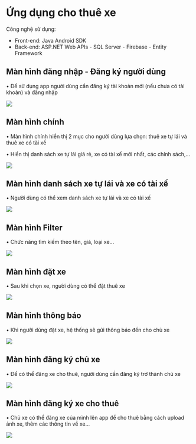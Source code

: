 # Ứng dụng cho thuê xe

Công nghệ sử dụng:

-   Front-end: Java Android SDK 
-   Back-end: ASP.NET Web APIs - SQL Server - Firebase - Entity Framework
## **Màn hình đăng nhập - Đăng ký người dùng**

•	Để sử dụng app người dùng cần đăng ký tài khoản mới (nếu chưa có tài khoản) và đăng nhập

![](https://github.com/anhtuyen0409/android-project/blob/main/media/login_register.jpg)

## **Màn hình chính**

•	Màn hình chính hiển thị 2 mục cho người dùng lựa chọn: thuê xe tự lái và thuê xe có tài xế

•	Hiển thị danh sách xe tự lái giá rẻ, xe có tài xế mới nhất, các chính sách,...

![](https://github.com/anhtuyen0409/android-project/blob/main/media/menu.JPG)

## **Màn hình danh sách xe tự lái và xe có tài xế**

•	Người dùng có thể xem danh sách xe tự lái và xe có tài xế

![](https://github.com/anhtuyen0409/android-project/blob/main/media/list_car.jpg)

## **Màn hình Filter**

•	Chức năng tìm kiếm theo tên, giá, loại xe...

![](https://github.com/anhtuyen0409/android-project/blob/main/media/filter.jpg)

## **Màn hình đặt xe**

•	Sau khi chọn xe, người dùng có thể đặt thuê xe

![](https://github.com/anhtuyen0409/android-project/blob/main/media/booking.jpg)

## **Màn hình thông báo**

•	Khi người dùng đặt xe, hệ thống sẽ gửi thông báo đến cho chủ xe

![](https://github.com/anhtuyen0409/android-project/blob/main/media/notification.jpg)

## **Màn hình đăng ký chủ xe**

•	Để có thể đăng xe cho thuê, người dùng cần đăng ký trở thành chủ xe

![](https://github.com/anhtuyen0409/android-project/blob/main/media/register_owner.jpg)

## **Màn hình đăng ký xe cho thuê**

•	Chủ xe có thể đăng xe của mình lên app để cho thuê bằng cách upload ảnh xe, thêm các thông tin về xe...

![](https://github.com/anhtuyen0409/android-project/blob/main/media/register_owner2.jpg)
